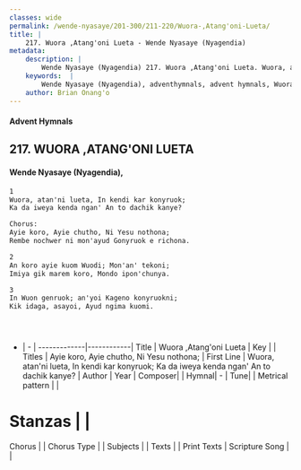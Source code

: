 ```yaml
---
classes: wide
permalink: /wende-nyasaye/201-300/211-220/Wuora-,Atang'oni-Lueta/
title: |
    217. Wuora ,Atang'oni Lueta - Wende Nyasaye (Nyagendia)
metadata:
    description: |
        Wende Nyasaye (Nyagendia) 217. Wuora ,Atang'oni Lueta. Wuora, atan'ni lueta, In kendi kar konyruok; Ka da iweya kenda ngan' An to dachik kanye?  Chorus: Ayie koro, Ayie chutho, Ni Yesu nothona; Rembe nochwer ni mon'ayud Gonyruok e richona.  
    keywords:  |
        Wende Nyasaye (Nyagendia), adventhymnals, advent hymnals, Wuora ,Atang'oni Lueta, Wuora, atan'ni lueta, In kendi kar konyruok; Ka da iweya kenda ngan' An to dachik kanye?. Ayie koro, Ayie chutho, Ni Yesu nothona;
    author: Brian Onang'o
---
```


#### Advent Hymnals
## 217. WUORA ,ATANG'ONI LUETA
####  Wende Nyasaye (Nyagendia),

```txt
1
Wuora, atan'ni lueta, In kendi kar konyruok;
Ka da iweya kenda ngan' An to dachik kanye?

Chorus:
Ayie koro, Ayie chutho, Ni Yesu nothona;
Rembe nochwer ni mon'ayud Gonyruok e richona.

2
An koro ayie kuom Wuodi; Mon'an' tekoni;
Imiya gik marem koro, Mondo ipon'chunya.

3
In Wuon genruok; an'yoi Kageno konyruokni;
Kik idaga, asayoi, Ayud ngima kuomi.





```

- |   -  |
-------------|------------|
Title | Wuora ,Atang'oni Lueta |
Key |  |
Titles | Ayie koro, Ayie chutho, Ni Yesu nothona; |
First Line | Wuora, atan'ni lueta, In kendi kar konyruok; Ka da iweya kenda ngan' An to dachik kanye? |
Author | 
Year | 
Composer| |
Hymnal|  - |
Tune|  |
Metrical pattern | |
# Stanzas |  |
Chorus |  |
Chorus Type |  |
Subjects | |
Texts |  |
Print Texts | 
Scripture Song |  |
    
